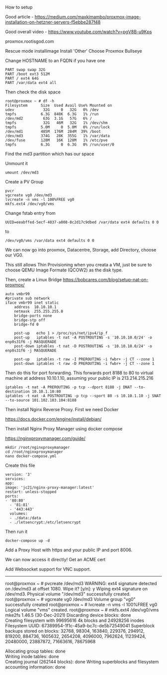 How to setup

Good article - https://medium.com/maxkimambo/proxmox-image-installation-on-hetzner-servers-f5ebbe287f48

Good overall video - https://www.youtube.com/watch?v=pgV8B-u9Kps


proxmox.rootisgod.com

Rescue mode
installimage
Install 'Other'
Choose Proxmox Bullseye

Change HOSTNAME to an FQDN if you have one

    PART swap swap 32G
    PART /boot ext3 512M
    PART / ext4 64G
    PART /var/data ext4 all

Then check the disk space

    root@proxmox ~ # df -h
    Filesystem      Size  Used Avail Use% Mounted on
    udev             32G     0   32G   0% /dev
    tmpfs           6.3G  848K  6.3G   1% /run
    /dev/md2         63G  3.1G   57G   6% /
    tmpfs            32G   46M   32G   1% /dev/shm
    tmpfs           5.0M     0  5.0M   0% /run/lock
    /dev/md1        485M  176M  284M  39% /boot
    /dev/md3        374G   28K  355G   1% /var/data
    /dev/fuse       128M   16K  128M   1% /etc/pve
    tmpfs           6.3G     0  6.3G   0% /run/user/0

Find the md3 partition which has our space

Unmount it

    umount /dev/md3

Create a PV Group

    pvcr
    vgcreate vg0 /dev/md3
    lvcreate -n vms -l 100%FREE vg0
    mkfs.ext4 /dev/vg0/vms

Change fstab entry from

    UUID=eeabffed-5ecf-4037-a008-8c2d17c9dbed /var/data ext4 defaults 0 0

to

    /dev/vg0/vms /var/data ext4 defaults 0 0

We can now go into proxmox, Datacentre, Storage, add Directory, choose our VG0.

This still allows Thin Provisioning when you creata a VM, just be sure to choose QEMU Image Formate (QCOW2) as the disk type.

Then, create a Linux Bridge
https://bobcares.com/blog/setup-nat-on-proxmox/


    auto vmbr99
    #private sub network
    iface vmbr99 inet static
        address  10.10.10.1
        netmask  255.255.255.0
        bridge-ports none
        bridge-stp off
        bridge-fd 0

        post-up   echo 1 > /proc/sys/net/ipv4/ip_f
        post-up   iptables -t nat -A POSTROUTING -s '10.10.10.0/24' -o enp0s31f6 -j MASQUERADE
        post-down iptables -t nat -D POSTROUTING -s '10.10.10.0/24' -o enp0s31f6 -j MASQUERADE 
        
        post-up   iptables -t raw -I PREROUTING -i fwbr+ -j CT --zone 1  
        post-down iptables -t raw -D PREROUTING -i fwbr+ -j CT --zone 1

Then do this for port forwarding. This forwards port 8188 to 80 to virtual machine at address 10.10.1.10, assuming your public IP is 213.214.215.216

    iptables -t nat -A PREROUTING -p tcp --dport 8188 -j DNAT --to-destination 10.10.1.10:80
    iptables -t nat -A POSTROUTING -p tcp --sport 80 -s 10.10.1.10 -j SNAT --to-source 101.102.103.104:8188



Then install Nginx Reverse Proxy. First we need Docker

https://docs.docker.com/engine/install/debian/

Then install Nginx Proxy Manager using docker compose

https://nginxproxymanager.com/guide/

    mkdir /root/nginxproxymanager
    cd /root/nginxproxymanager
    nano docker-compose.yml

Create this file

    version: '3'
    services:
    app:
    image: 'jc21/nginx-proxy-manager:latest'
    restart: unless-stopped
    ports:
    - '80:80'
      - '81:81'
      - '443:443'
      volumes:
      - ./data:/data
      - ./letsencrypt:/etc/letsencrypt

Then run it

    docker-compose up -d


Add a Proxy Host with https and your public IP and port 8006.

We can now access it directly! Get an ACME cert

Add Websocket support for VNC support.

------------


root@proxmox ~ # pvcreate /dev/md3
WARNING: ext4 signature detected on /dev/md3 at offset 1080. Wipe it? [y/n]: y
Wiping ext4 signature on /dev/md3.
Physical volume "/dev/md3" successfully created.
root@proxmox ~ # vgcreate vg0 /dev/md3
Volume group "vg0" successfully created
root@proxmox ~ # lvcreate -n vms -l 100%FREE vg0
Logical volume "vms" created.
root@proxmox ~ # mkfs.ext4 /dev/vg0/vms
mke2fs 1.46.5 (30-Dec-2021)
Discarding device blocks: done                            
Creating filesystem with 99695616 4k blocks and 24928256 inodes
Filesystem UUID: 67389954-1f1c-45a9-bc7c-de5b72549041
Superblock backups stored on blocks:
32768, 98304, 163840, 229376, 294912, 819200, 884736, 1605632, 2654208,
4096000, 7962624, 11239424, 20480000, 23887872, 71663616, 78675968

Allocating group tables: done                            
Writing inode tables: done                            
Creating journal (262144 blocks): done
Writing superblocks and filesystem accounting information: done     
